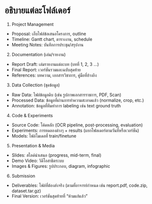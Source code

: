 # อธิบายแต่ละโฟล์เดอร์
1. Project Management
- Proposal: เก็บไฟล์ข้อเสนอโครงการ, outline
- Timeline: Gantt chart, ตารางงาน, schedule
- Meeting Notes: บันทึกการประชุม/สรุปงาน

2. Documentation (เล่ม/รายงาน)
- Report Draft: เล่มรายงานแต่ละบท (บทที่ 1, 2, 3 …)
- Final Report: เวอร์ชันรวมและฉบับสุดท้าย
- References: บทความ, เอกสารวิชาการ, คู่มือที่อ้างอิง

3. Data Collection (ชุดข้อมูล)
- Raw Data: ไฟล์ข้อมูลดิบ (เช่น รูปภาพเอกสารราชการ, PDF, Scan)
- Processed Data: ข้อมูลที่ผ่านการทำความสะอาดแล้ว (normalize, crop, etc.)
- Annotation: ข้อมูลที่ทีมทำการ labeling เช่น text ground truth

4. Code & Experiments
- Source Code: โค้ดหลัก (OCR pipeline, post-processing, evaluation)
- Experiments: การทดลองต่างๆ + results (แยกโฟลเดอร์ตามวันที่หรือเวอร์ชัน)
- Models: ไฟล์โมเดลที่ train/finetune

5. Presentation & Media
- Slides: สไลด์นำเสนอ (progress, mid-term, final)
- Demo Video: วิดีโอสาธิตระบบ
- Images & Figures: รูปประกอบ, diagram, infographic

6. Submission
- Deliverables: ไฟล์ที่ต้องส่งจริง (ตามที่อาจารย์กำหนด เช่น report.pdf, code.zip, dataset.tar.gz)
- Final Version: เวอร์ชันสุดท้ายที่ “ห้ามแก้แล้ว”
